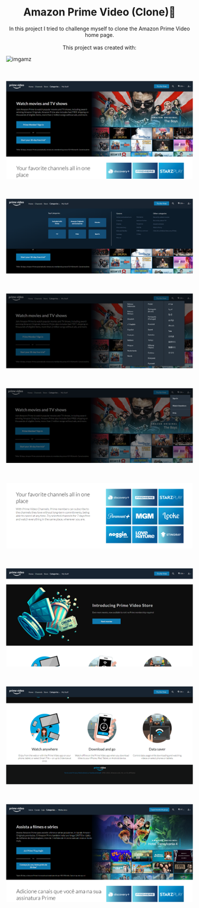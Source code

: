 <p align="center">
<h1 align="center">Amazon Prime Video (Clone)🎦</h1>
</p>
 <p align="center">
In this project I tried to challenge myself to clone the Amazon Prime Video home page.<br><br>
This project was created with:
</p>



<img src="./Imgs-Project/amzngif.gif" title="imgamz"></img>
<br>
<br>
<br>
<br>
<img src="./Imgs-Project/Amzn1.png" title="imgamz1"></img>
<br>
<br>
<br>
<br>
<img src="./Imgs-Project/Amzn7.png" title="imgamz1"></img>
<br>
<br>
<br>
<br>
<img src="./Imgs-Project/Amzn8.png" title="imgamz1"></img>
<br>
<br>
<br>
<br>
<img src="./Imgs-Project/Amzn9.png" title="imgamz1"></img>
<br>
<br>
<br>
<br>
<img src="./Imgs-Project/Amzn2.png" title="imgamz2"></img>
<br>
<br>
<br>
<br>
<img src="./Imgs-Project/Amzn3.png" title="imgamz3"></img>
<br>
<br>
<br>
<br>
<img src="./Imgs-Project/Amzn4.png" title="imgamz4"></img>
<br>
<br>
<br>
<br>
<img src="./Imgs-Project/Amzn-PT.png" title="imgamz5"></img>

